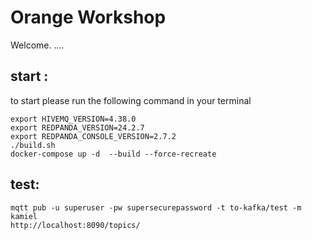 # Orange Workshop

Welcome. ....




## start :

to start please run the following command in your terminal
```
export HIVEMQ_VERSION=4.38.0
export REDPANDA_VERSION=24.2.7
export REDPANDA_CONSOLE_VERSION=2.7.2
./build.sh
docker-compose up -d  --build --force-recreate
```

## test:


```
mqtt pub -u superuser -pw supersecurepassword -t to-kafka/test -m kamiel
http://localhost:8090/topics/
```